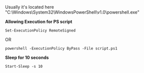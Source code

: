 Usually it's located here "C:\Windows\System32\WindowsPowerShell\v1.0\powershell.exe" 

**Allowing Execution for PS script**
```
Set-ExecutionPolicy RemoteSigned
```
OR
```
powershell -ExecutionPolicy ByPass -File script.ps1
```

**Sleep for 10 seconds**
```
Start-Sleep -s 10
```
